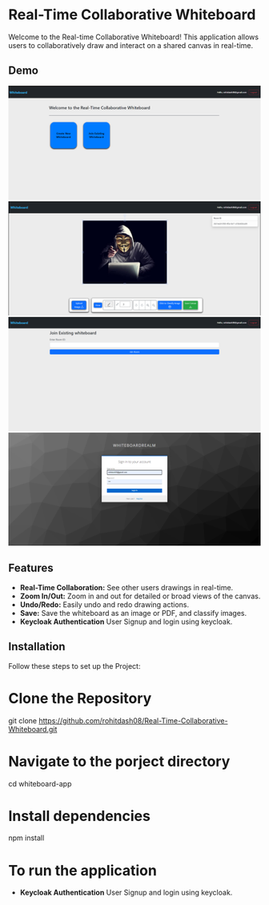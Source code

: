 # Real-Time Collaborative Whiteboard

Welcome to the Real-time Collaborative Whiteboard! This application allows users to collaboratively draw and interact on a shared canvas in real-time.

## Demo

![Home page](./images/homepage.png)
![Whiteboard page](./images/whiteboard.png)
![Join page](./images/join.png)
![Keycloak page](./images/authentication.png)

## Features

- **Real-Time Collaboration:** See other users drawings in real-time.
- **Zoom In/Out:** Zoom in and out for detailed or broad views of the canvas.
- **Undo/Redo:** Easily undo and redo drawing actions.
- **Save:** Save the whiteboard as an image or PDF, and classify images.
- **Keycloak Authentication** User Signup and login using keycloak.

## Installation

Follow these steps to set up the Project:

# Clone the Repository

git clone https://github.com/rohitdash08/Real-Time-Collaborative-Whiteboard.git

# Navigate to the porject directory

cd whiteboard-app

# Install dependencies

npm install

# To run the application

- **Keycloak Authentication** User Signup and login using keycloak.
